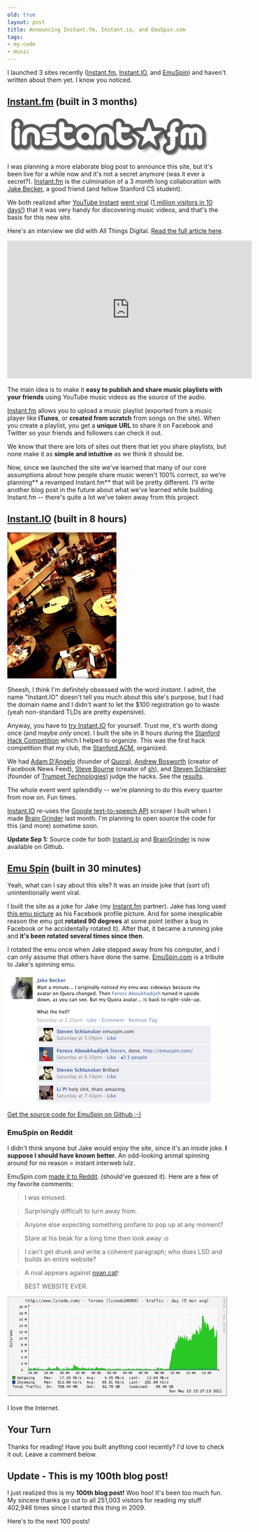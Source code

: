 ```yaml
---
old: true
layout: post
title: Announcing Instant.fm, Instant.io, and EmuSpin.com
tags:
- my-code
- music
---
```


I launched 3 sites recently ([Instant.fm](http://instant.fm), [Instant.IO](/hacks/instant.io/), and [EmuSpin](http://emuspin.com)) and haven't written about them yet. I know you noticed.

## [Instant.fm](http://instant.fm) (built in 3 months)

[![Instant.fm Logo](/images/instant.fm-logo.png)](http://instant.fm)

I was planning a more elaborate blog post to announce this site, but it's been live for a while now and it's not a secret anymore (was it ever a secret?). [Instant.fm](http://instant.fm) is the culmination of a 3 month long collaboration with [Jake Becker](http://www.quora.com/Jake-Becker), a good friend (and fellow Stanford CS student).

We both realized after [YouTube Instant](http://ytinstant.com) [went viral](/youtube-instant-media-frenzy/ "YouTube Instant. The last two days...") ([1 million visitors in 10 days!](/one-million-visitors-in-10-days/ "One Million Visitors in 10 Days")) that it was very handy for discovering music videos, and that's the basis for this new site.

Here's an interview we did with All Things Digital. [Read the full article here](http://voices.allthingsd.com/20110422/early-adopter-from-the-hacker-who-brought-you-youtube-instant-instant-fm-launches-today/).

<iframe width="560" height="315" src="http://www.youtube.com/embed/jBGT2WTP_VA" frameborder="0" allowfullscreen></iframe>

The main idea is to make it **easy to publish and share music playlists with your friends** using YouTube music videos as the source of the audio.

[Instant.fm](http://instant.fm) allows you to upload a music playlist (exported from a music player like **iTunes**, or **created from scratch** from songs on the site). When you create a playlist, you get a **unique URL** to share it on Facebook and Twitter so your friends and followers can check it out.

We know that there are lots of sites out there that let you share playlists, but none make it as **simple and intuitive** as we think it should be.

Now, since we launched the site we've learned that many of our core assumptions about how people share music weren't 100% correct, so we're planning** a revamped Instant.fm** that will be pretty different. I'll write another blog post in the future about what we've learned while building Instant.fm -- there's quite a lot we've taken away from this project.

## [Instant.IO](/hacks/instant.io/) (built in 8 hours)

![Stanford Hack Competition](/images/stanford-hack-competition-frosoco.jpg)

Sheesh, I think I'm definitely obsessed with the word *instant*. I admit, the name "Instant.IO" doesn't tell you much about this site's purpose, but I had the domain name and I didn't want to let the $100 registration go to waste (yeah non-standard TLDs are pretty expensive).

Anyway, you have to [try Instant.IO](/hacks/instant.io/) for yourself. Trust me, it's worth doing once (and maybe *only* once). I built the site in 8 hours during the [Stanford Hack Competition](http://stanfordacm.com/hack-competition-results/) which I helped to organize. This was the first hack competition that my club, the [Stanford ACM](http://www.stanfordacm.com), organized.

We had [Adam D'Angelo](http://en.wikipedia.org/wiki/Adam_D'Angelo) (founder of [Quora](http://www.quora.com/)), [Andrew Bosworth](http://www.crunchbase.com/person/andrew-bosworth) (creator of Facebook News Feed), [Steve Bourne](http://en.wikipedia.org/wiki/Stephen_R._Bourne) (creator of [sh](http://en.wikipedia.org/wiki/Bourne_shell)), and [Steven Schlansker](http://www.facebook.com/stevenschlansker) (founder of [Trumpet Technologies](http://trumpet.io/)) judge the hacks. See the [results](http://stanfordacm.com/2011/05/hack-competition-results/).

The whole event went splendidly -- we're planning to do this every quarter from now on. Fun times.

[Instant.IO](/hacks/instant.io/) re-uses the [Google text-to-speech API](http://techcrunch.com/2009/12/14/the-unofficial-google-text-to-speech-api/) scraper I built when I made [Brain Grinder](http://braingrinder.com) last month. I'm planning to open source the code for this (and more) sometime soon.

<span class="red">**Update Sep 1:**</span> Source code for both [Instant.io](https://github.com/feross/Instant.io) and [BrainGrinder](https://github.com/feross/BrainGrinder.com) is now available on Github.

<a id="emuspin">

## [Emu Spin](http://emuspin.com) (built in 30 minutes)

Yeah, what can I say about this site? It was an inside joke that (sort of) unintentionally went viral.

I built the site as a joke for Jake (my [Instant.fm](http://instant.fm) partner). Jake has long used [this emu picture](http://emuspin.com/img/emu.jpg) as his Facebook profile picture. And for some inexplicable reason the emu got **rotated 90 degrees** at some point (either a bug in Facebook or he accidentally rotated it). After that, it became a running joke and **it's been rotated several times since then**.

I rotated the emu once when Jake stepped away from his computer, and I can only assume that others have done the same. [EmuSpin.com](http://emuspin.com) is a tribute to Jake's spinning emu.

![Emu Spin, the genesis](/images/emuspin-original-post.png)

[Get the source code for EmuSpin on Github :-)](https://github.com/feross/EmuSpin.com)

### EmuSpin on Reddit

I didn't think anyone but Jake would enjoy the site, since it's an inside joke. **I suppose I should have known better.** An odd-looking animal spinning around for no reason = instant interweb lulz.

EmuSpin.com [made it to Reddit](http://www.reddit.com/r/WTF/comments/hbw59/emu_spin/). (should've guessed it). Here are a few of my favorite comments:

> I was *emu*sed.

> Surprisingly difficult to turn away from.

> Anyone else expecting something profane to pop up at any moment?

> Stare at his beak for a long time then look away :o

> I can't get drunk and write a coherent paragraph; who does LSD and builds an entire website?

> A rival appears against [nyan.cat](http://nyan.cat)!

> BEST WEBSITE EVER.

![Traffic to Emu Spin](/images/emuspin-traffic.jpg)

I love the Internet.

## Your Turn

Thanks for reading! Have you built anything cool recently? I'd love to check it out. Leave a comment below.

## Update - This is my 100th blog post!

I just realized this is my **100th blog post!** Woo hoo! It's been too much fun. My sincere thanks go out to all 251,003 visitors for reading my stuff 402,946 times since I started this thing in 2009.

Here's to the next 100 posts!